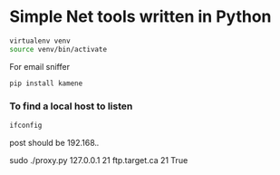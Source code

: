 # Simple Net tools written in Python

```bash
virtualenv venv
source venv/bin/activate
```
For email sniffer
```bash
pip install kamene
```

### To find a local host to listen
```bash
ifconfig 
```
post should be 192.168.*.*

sudo ./proxy.py 127.0.0.1 21 ftp.target.ca 21 True 